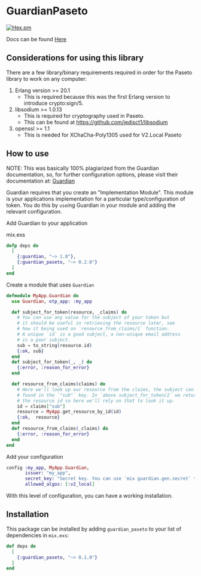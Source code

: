 # GuardianPaseto

[![Hex.pm](https://img.shields.io/hexpm/v/guardian_paseto.svg)](https://hex.pm/packages/guardian_paseto)

Docs can be found [Here](https://hexdocs.pm/guardian_paseto/api-reference.html)

## Considerations for using this library

There are a few library/binary requirements required in order for the Paseto
library to work on any computer:
1. Erlang version >= 20.1
    * This is required because this was the first Erlang version to introduce
      crypto:sign/5.
2. libsodium >= 1.0.13
    * This is required for cryptography used in Paseto.
    * This can be found at https://github.com/jedisct1/libsodium
3. openssl >= 1.1
    * This is needed for XChaCha-Poly1305 used for V2.Local Paseto

## How to use

NOTE: This was basically 100% plagiarized from the Guardian documentation, so, for further configuration options, please visit their documentation at: [Guardian](https://github.com/ueberauth/guardian)

Guardian requires that you create an "Implementation Module". This module is your applications implementation for a particular type/configuration of token. You do this by `use`ing Guardian in your module and adding the relevant configuration.

Add Guardian to your application

mix.exs

```elixir
defp deps do
  [
    {:guardian, "~> 1.0"},
    {:guardian_paseto, "~> 0.2.0"}
  ]
end
```

Create a module that uses `Guardian`

```elixir
defmodule MyApp.Guardian do
  use Guardian, otp_app: :my_app

  def subject_for_token(resource, _claims) do
    # You can use any value for the subject of your token but
    # it should be useful in retrieving the resource later, see
    # how it being used on `resource_from_claims/1` function.
    # A unique `id` is a good subject, a non-unique email address
    # is a poor subject.
    sub = to_string(resource.id)
    {:ok, sub}
  end
  def subject_for_token(_, _) do
    {:error, :reason_for_error}
  end

  def resource_from_claims(claims) do
    # Here we'll look up our resource from the claims, the subject can be
    # found in the `"sub"` key. In `above subject_for_token/2` we returned
    # the resource id so here we'll rely on that to look it up.
    id = claims["sub"]
    resource = MyApp.get_resource_by_id(id)
    {:ok,  resource}
  end
  def resource_from_claims(_claims) do
    {:error, :reason_for_error}
  end
end
```

Add your configuration

```elixir
config :my_app, MyApp.Guardian,
       issuer: "my_app",
       secret_key: "Secret key. You can use `mix guardian.gen.secret` to get one"
       allowed_algos: [:v2_local]
```

With this level of configuration, you can have a working installation.

## Installation

This package can be installed by adding `guardian_paseto` to your list of
dependencies in `mix.exs`:

```elixir
def deps do
  [
    {:guardian_paseto, "~> 0.1.0"}
  ]
end
```
